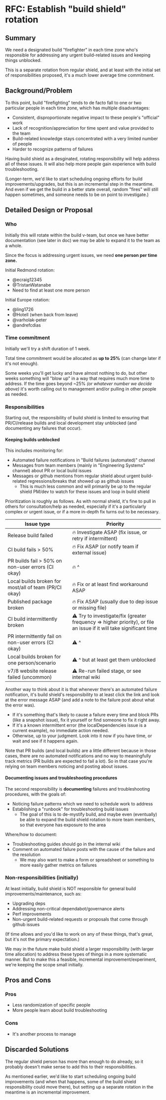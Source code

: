 # RFC: Establish "build shield" rotation

## Summary

We need a designated build "firefighter" in each time zone who's responsible for addressing any urgent build-related issues and keeping things unblocked.

This is a separate rotation from regular shield, and at least with the initial set of responsibilities proposed, it's a much lower average time commitment.

## Background/Problem

To this point, build "firefighting" tends to de facto fall to one or two particular people in each time zone, which has multiple disadvantages:

- Consistent, disproportionate negative impact to these people's "official" work
- Lack of recognition/appreciation for time spent and value provided to the team
- Build-related knowledge stays concentrated with a very limited number of people
- Harder to recognize patterns of failures

Having build shield as a desginated, rotating responsibility will help address all of these issues. It will also help more people gain experience with build troubleshooting.

(Longer-term, we'd like to start scheduling ongoing efforts for build improvements/upgrades, but this is an incremental step in the meantime. And even if we get the build in a better state overall, random "fires" will still happen sometimes, and someone needs to be on point to investigate.)

## Detailed Design or Proposal

### Who

Initially this will rotate within the build v-team, but once we have better documentation (see later in doc) we may be able to expand it to the team as a whole.

Since the focus is addressing urgent issues, we need **one person per time zone.**

Initial Redmond rotation:

- @ecraig12345
- @TristanWatanabe
- Need to find at least one more person

Initial Europe rotation:

- @ling1726
- @Hotell (when back from leave)
- @varholak-peter
- @andrefcdias

### Time commitment

Initially we'll try a shift duration of 1 week.

Total time commitment would be allocated as **up to 25%** (can change later if it's not enough).

Some weeks you'll get lucky and have almost nothing to do, but other weeks something will "blow up" in a way that requires much more time to address. If the time goes beyond ~25% _(or whatever number we decide above)_ it's worth calling out to management and/or pulling in other people as needed.

### Responsibilities

Starting out, the responsibility of build shield is limited to ensuring that PR/CI/release builds and local development stay unblocked (and documenting any failures that occur).

#### Keeping builds unblocked

This includes monitoring for:

- Automated failure notifications in "Build failures (automated)" channel
- Messages from team members (mainly in "Engineering Systems" channel) about PR or local build issues
- Messages or github mentions from regular shield about urgent build-related regressions/breaks that showed up as github issues
  - This is much less common and will primarily be up to the regular shield PM/dev to watch for these issues and loop in build shield

Prioritization is roughly as follows. As with normal shield, it's fine to pull in others for consultation/help as needed, especially if it's a particularly complex or urgent issue, or if a more in-depth fix turns out to be necessary.

| Issue type                                            | Priority                                                                                                            |
| ----------------------------------------------------- | ------------------------------------------------------------------------------------------------------------------- |
| Release build failed                                  | 🔥 Investigate ASAP (fix issue, or retry if intermittent)                                                           |
| CI build fails > 50%                                  | 🔥 Fix ASAP (or notify team if external issue)                                                                      |
| PR builds fail > 50% on non-user errors (CI okay)     | 🔥 ^                                                                                                                |
| Local builds broken for most/all of team (PR/CI okay) | 🔥 Fix or at least find workaround ASAP                                                                             |
| Published package broken                              | 🔥 Fix ASAP (usually due to dep issue or missing file)                                                              |
| CI build intermittently broken                        | ⚠️ Try to investigate/fix (greater frequency => higher priority), or file an issue if it will take significant time |
| PR intermittently fail on non-user errors (CI okay)   | ⚠️ ^                                                                                                                |
| Local builds broken for one person/scenario           | ⚠️ ^ but at least get them unblocked                                                                                |
| v7/8 website release failed (uncommon)                | ⚠️ Re-run failed stage, or see internal wiki                                                                        |

Another way to think about it is that whenever there's an automated failure notification, it's build shield's responsibility to at least click the link and look at the error message ASAP (and add a note to the failure post about what the error was).

- If it's something that's likely to cause a failure every time and block PRs (like a snapshot issue), fix it yourself or find someone to fix it right away.
- If it's a known intermittent error (the localDependencies issue is a current example), no immediate action needed.
- Otherwise, up to your judgment. Look into it now if you have time, or wait and see if it happens again.

Note that PR builds (and local builds) are a little different because in those cases, there are no automated notifications and no way to meaningfully track metrics (PR builds are expected to fail a lot). So in that case you're relying on team members noticing and posting about issues.

#### Documenting issues and troubleshooting procedures

The second responsibility is **documenting** failures and troubleshooting procedures, with the goals of:

- Noticing failure patterns which we need to schedule work to address
- Establishing a "runbook" for troubleshooting build issues
  - The goal of this is to de-mystify build, and maybe even (eventually) be able to expand the build shield rotation to more team members, so that everyone has exposure to the area

Where/how to document:

- Troubleshooting guides should go in the internal wiki
- Comment on automated failure posts with the cause of the failure and the resolution
  - We may also want to make a form or spreadsheet or something to more easily gather metrics on failures

### Non-responsibilities (initially)

At least initially, build shield is NOT responsible for general build improvements/maintenance, such as:

- Upgrading deps
- Addressing non-critical dependabot/governance alerts
- Perf improvements
- Non-urgent build-related requests or proposals that come through github issues

(If time allows and you'd like to work on any of these things, that's great, but it's not the primary expectation.)

We may in the future make build shield a larger responsibility (with larger time allocation) to address these types of things in a more systematic manner. But to make this a feasible, incremental improvement/experiment, we're keeping the scope small initially.

## Pros and Cons

### Pros

- Less randomization of specific people
- More people learn about build troubleshooting

### Cons

- It's another process to manage

## Discarded Solutions

The regular shield person has more than enough to do already, so it probably doesn't make sense to add this to their responsibilities.

As mentioned earlier, we'd like to start scheduling ongoing build improvements (and when that happens, some of the build shield responsibility could move there), but setting up a separate rotation in the meantime is an incremental improvement.
